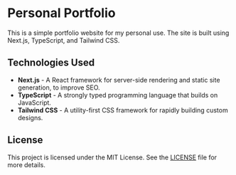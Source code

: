 # Personal Portfolio

This is a simple portfolio website for my personal use. The site is built using Next.js, TypeScript, and Tailwind CSS.

## Technologies Used

- **Next.js** - A React framework for server-side rendering and static site generation, to improve SEO.
- **TypeScript** - A strongly typed programming language that builds on JavaScript.
- **Tailwind CSS** - A utility-first CSS framework for rapidly building custom designs.

<!-- ## Live

The live website can be [checked here](https://mathandrade.com/). -->

## License

This project is licensed under the MIT License. See the [LICENSE](LICENSE) file for more details.

